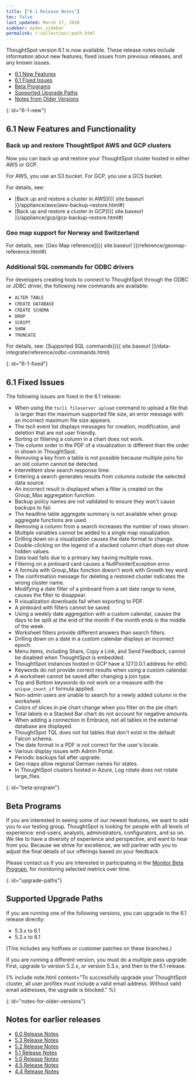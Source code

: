 ```yaml
---
title: ["6.1 Release Notes"]
toc: false
last_updated: March 17, 2020
sidebar: mydoc_sidebar
permalink: /:collection/:path.html
---
```


ThoughtSpot version 6.1 is now available. These release notes include information about new features,
fixed issues from previous releases, and any known issues.

* [6.1 New Features](#6-new)
* [6.1 Fixed Issues](#6-fixed)
* [Beta Programs](#beta-program)
* [Supported Upgrade Paths](#upgrade-paths)
* [Notes from Older Versions](#notes-for-older-versions)

{: id="6-1-new"}
## 6.1 New Features and Functionality

### Back up and restore ThoughtSpot AWS and GCP clusters

Now you can back up and restore your ThoughtSpot cluster hosted in either AWS or GCP.

For AWS, you use an S3 bucket. For GCP, you use a GCS bucket.

For details, see:
- [Back up and restore a cluster in AWS]({{ site.baseurl }}/appliance/aws/aws-backup-restore.html#)
- [Back up and restore a cluster in GCP]({{ site.baseurl }}/appliance/gcp/gcp-backup-restore.html#)

### Geo map support for Norway and Switzerland

For details, see: [Geo Map reference]({{ site.baseurl }}/reference/geomap-reference.html#)

### Additional SQL commands for ODBC drivers

For developers creating tools to connect to ThoughtSpot through the ODBC or JDBC driver, the following new commands are available:

- `ALTER TABLE`
- `CREATE DATABASE`
- `CREATE SCHEMA`
- `DROP`
- `SCRIPT`
- `SHOW`
- `TRUNCATE`

For details, see: [Supported SQL commands]({{ site.baseurl }}/data-integrate/reference/odbc-commands.html)

{: id="6-1-fixed"}
## 6.1 Fixed Issues

The following issues are fixed in the 6.1 release:

  - When using the `tscli fileserver upload` command to upload a file that is larger than the maximum supported file size, an error message with an incorrect maximum file size appears.
  - The tscli event list displays messages for creation, modification, and deletion that are not user friendly.
  - Sorting or filtering a column in a chart does not work.
  - The column order in the PDF of a visualization is different than the order in shown in ThoughtSpot.
  - Removing a key from a table is not possible because multiple joins for an old column cannot be detected.
  - Intermittent slow search response time.
  - Entering a search generates results from columns outside the selected data source.
  - An incorrect result is displayed when a filter is created on the Group_Max aggregation function.
  - Backup policy names are not validated to ensure they won't cause backups to fail.
  - The headline table aggregate summary is not available when group aggregate functions are used.
  - Removing a column from a search increases the number of rows shown.
  - Multiple variables cannot be added to a single map visualization.
  - Drilling down on a visualization causes the date format to change.
  - Double-clicking on the legend of a stacked column chart does not show hidden values.
  - Data load fails due to a primary key having multiple rows.
  - Filtering on a pinboard card causes a NullPointerException error.
  - A formula with Group_Max function doesn't work with Growth key word.
  - The confirmation message for deleting a restored cluster indicates the wrong cluster name.
  - Modifying a date filter of a pinboard from a set date range to none, causes the filter to disappear.
  - R visualization downloads fail when exporting to PDF.
  - A pinboard with filters cannot be saved.
  - Using a weekly date aggregation with a custom calendar, causes the days to be split at the end of the month if the month ends in the middle of the week.
  - Worksheet filters provide different answers than search filters.
  - Drilling down on a date in a custom calendar displays an incorrect epoch.
  - Menu items, including Share, Copy a Link, and Send Feedback, cannot be disabled when ThoughtSpot is embedded.
  - ThoughtSpot instances hosted in GCP have a 127.0.0.1 address for eth0.
  - Keywords do not provide correct results when using a custom calendar.
  - A worksheet cannot be saved after changing a join type.
  - Top and Bottom keywords do not work on a measure with the `unique_count_if` formula applied.
  - Non-admin users are unable to search for a newly added column in the worksheet.
  - Colors of slices in pie chart change when you filter on the pie chart.
  - Total labels in a Stacked Bar chart do not account for negative amounts.
  - When adding a connection in Embrace, not all tables in the external database are displayed.
  - ThoughtSpot TQL does not list tables that don't exist in the default Falcon schema.
  - The date format in a PDF is not correct for the user's locale.
  - Various display issues with Admin Portal.
  - Periodic backups fail after upgrade.
  - Geo maps allow regional German names for states.
  - In ThoughtSpot clusters hosted in Azure, Log rotate does not rotate large_files.

{: id="beta-program"}
## Beta Programs
If you are interested in seeing some of our newest features, we want to add you to our testing group. ThoughtSpot is looking for people with all levels of experience: end-users, analysts, administrators, configurators, and so on.
We like to have a diversity of experience and perspective, and want to hear from you. Because we strive for excellence, we will partner with you to adjust the final details of our offerings based on your feedback.

Please contact us if you are interested in participating in the <a href="mailto:BetaProgram@thoughtspot.com?subject=Montor%20Beta%20Program%20Request" target="_blank">Monitor Beta Program</a>, for monitoring selected metrics over time.

{: id="upgrade-paths"}
## Supported Upgrade Paths

If you are running one of the following versions, you can upgrade to the 6.1 release
directly:

* 5.3.x to 6.1
* 5.2.x to 6.1

(This includes any hotfixes or customer patches on these branches.)

If you are running a different version, you must do a multiple pass upgrade.
First, upgrade to version 5.2.x, or version 5.3.x, and then to the 6.1 release.

{% include note.html content="To successfully upgrade your ThoughtSpot cluster, all user profiles must include a valid email address. Without valid email addresses, the upgrade is blocked." %}

{: id="notes-for-older-versions"}
## Notes for earlier releases

* [6.0 Release Notes](/6.0/pdf/ThoughtSpot_Release_Notes_6.0.pdf)
* [5.3 Release Notes](/5.3/pdf/ThoughtSpot_Release_Notes_5.3.pdf)
* [5.2 Release Notes](/5.2/pdf/ThoughtSpot_Release_Notes_5.2.pdf)
* [5.1 Release Notes](/5.1/pdf/ThoughtSpot_Release_Notes_5.1.pdf)
* [5.0 Release Notes](/5.0/pdf/ThoughtSpot_Release_Notes_5.0.pdf)
* [4.5 Release Notes](/4.5/pdf/ThoughtSpot_Release_Notes_4.5.pdf)
* [4.4 Release Notes](/4.4/pdf/ThoughtSpot_Release_Notes_4.4.pdf)
